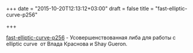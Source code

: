 +++
date = "2015-10-20T12:13:12+03:00"
draft = false
title = "fast-elliptic-curve-p256"

+++

<p><a href="https://github.com/glycerine/fast-elliptic-curve-p256">fast-elliptic-curve-p256</a>&nbsp;- Усовершенствованная либа для работы с elliptic curve &nbsp;от&nbsp;Влада Краснова и&nbsp;Shay Gueron.</p>

